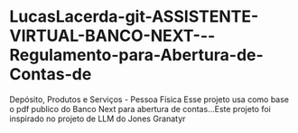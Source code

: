 # LucasLacerda-git-ASSISTENTE-VIRTUAL-BANCO-NEXT---Regulamento-para-Abertura-de-Contas-de 
Depósito, Produtos e Serviços - Pessoa Física
Esse projeto usa como base o pdf publico do Banco Next para abertura de contas...Este projeto foi inspirado no projeto de LLM do Jones Granatyr
